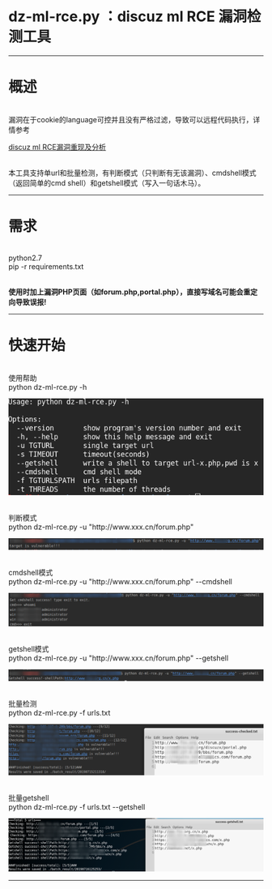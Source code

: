 dz-ml-rce.py ：discuz ml RCE 漏洞检测工具
==
----------------


# 概述
<br/>
漏洞在于cookie的language可控并且没有严格过滤，导致可以远程代码执行，详情参考

[discuz ml RCE漏洞重现及分析](http://www.lsablog.com/networksec/penetration/discuz-ml-rce.assets-analysis/)

<br/>
本工具支持单url和批量检测，有判断模式（只判断有无该漏洞）、cmdshell模式（返回简单的cmd shell）和getshell模式（写入一句话木马）。


----------------

# 需求
<br/>
python2.7<br/>
pip -r requirements.txt
<br/><br/>

**使用时加上漏洞PHP页面（如forum.php,portal.php），直接写域名可能会重定向导致误报!**

----------------

# 快速开始
<br/>
使用帮助<br/>
python dz-ml-rce.py -h<br/>

![](discuz-ml-rce.assets/demo/dzmlrce06.png)

<br/>
判断模式<br/>
python dz-ml-rce.py -u "http://www.xxx.cn/forum.php" <br/>

![](discuz-ml-rce.assets/demo/dzmlrce02.png)

<br/>
cmdshell模式<br/>
python dz-ml-rce.py -u "http://www.xxx.cn/forum.php" --cmdshell<br/>

![](discuz-ml-rce.assets/demo/dzmlrce03.png)

<br/>
getshell模式<br/>
python dz-ml-rce.py -u "http://www.xxx.cn/forum.php" --getshell<br/>

![](discuz-ml-rce.assets/demo/dzmlrce04.png)

<br/>
批量检测<br/>
python dz-ml-rce.py -f urls.txt<br/>

![](discuz-ml-rce.assets/demo/dzmlrce01.png)

<br/>
批量getshell<br/>
python dz-ml-rce.py -f urls.txt --getshell<br/>

![](discuz-ml-rce.assets/demo/dzmlrce09.png)


----------------

# 
